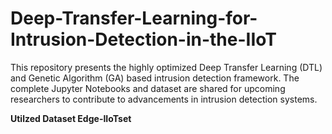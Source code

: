 # Deep-Transfer-Learning-for-Intrusion-Detection-in-the-IIoT
This repository presents the highly optimized Deep Transfer Learning (DTL) and Genetic Algorithm (GA) based intrusion detection framework. The complete Jupyter Notebooks and dataset are shared for upcoming researchers to contribute to advancements in intrusion detection systems.

**Utilzed Dataset Edge-IIoTset**
